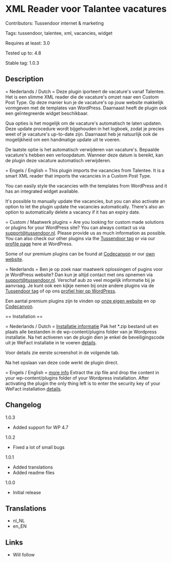 # XML Reader voor Talantee vacatures


Contributors: Tussendoor internet & marketing 

Tags: tussendoor, talentee, xml, vacancies, widget

Requires at least: 3.0

Tested up to: 4.8

Stable tag: 1.0.3



## Description
= Nederlands / Dutch =
Deze plugin iporteert de vacature's vanaf Talentee. Het is een slimme XML reader die de vacature's omzet naar een Custom Post Type. Op deze manier kun je de vacature's op jouw website makkelijk vormgeven met de templates van WordPress. Daarnaast heeft de plugin ook een geïntegreerde widget beschikbaar.

Qua opties is het mogelijk om de vacature's automatisch te laten updaten. Deze update procedure wordt bijgehouden in het logboek, zodat je precies weet of je vacature's up-to-date zijn. Daarnaast heb je natuurlijk ook de mogelijkheid om een handmatige update uit te voeren.

De laatste optie is het automatisch verwijderen van vacature's. Bepaalde vacature's hebben een verloopdatum. Wanneer deze datum is bereikt, kan de plugin deze vacature automatisch verwijderen.

= Engels / English =
This plugin imports the vacancies from Talentee. It is a smart XML reader that imports the vacancies in a Custom Post Type.

You can easily style the vacancies with the templates from WordPress and it has an integrated widget available.

It's possible to manually update the vacancies, but you can also activate an option to let the plugin update the vacancies automatically. There's also an option to automatically delete a vacancy if it has an expiry date.

= Custom / Maatwerk plugins =
Are you looking for custom made solutions or plugins for your WordPress site? You can always contact us via support@tussendoor.nl. Please provide us as much information as possible. You can also check our other plugins via the [Tussendoor tag](https://wordpress.org/plugins/tags/tussendoor) or via our [profile page](https://profiles.wordpress.org/tussendoor/) here at WordPress. 

Some of our premium plugins can be found at [Codecanyon](http://codecanyon.net/user/Tussendoor/portfolio) or our [own website](https://tussendoor.nl/wordpress-plugins/).

= Nederlands =
Ben je op zoek naar maatwerk oplossingen of pugins voor je WordPress website? Dan kun je altijd contact met ons opnemen via support@tussendoor.nl. Verschaf aub zo veel mogelijk  informatie bij je aanvraag. Je kunt ook een kijkje nemen bij onze andere plugins via de [Tussendoor tag](https://wordpress.org/plugins/tags/tussendoor) of op ons [profiel hier op WordPress](https://profiles.wordpress.org/tussendoor/).

Een aantal premium plugins zijn te vinden op [onze eigen website](https://tussendoor.nl/wordpress-plugins/) en op [Codecanyon](http://codecanyon.net/user/Tussendoor/portfolio).

== Installation ==

= Nederlands / Dutch =
[Installatie informatie](http://www.tussendoor.nl/wordpress-plugins/wefact-wordpress-plugin)
Pak het *.zip bestand uit en plaats alle bestanden in de wp-content/plugins folder van je Wordpress installatie. Na het activeren van de plugin dien je enkel de beveiligingscode uit je WeFact installatie in te voeren  [details](http://kennisbank.wefact.nl/wefact-hosting/api/verbinden-met-api).

Voor details zie eerste screenshot in de volgende tab. 

Na het opslaan van deze code werkt de plugin direct. 

= Engels / English =
[more info](http://www.tussendoor.nl/wordpress-plugins/wefact-wordpress-plugin)
Extract the zip file and drop the content in your wp-content/plugins folder of your Wordpress installation. After activating the plugin the only thing left is to enter the security key of your WeFact installation [details](http://kennisbank.wefact.nl/wefact-hosting/api/verbinden-met-api).

## Changelog

1.0.3

* Added support for WP 4.7

1.0.2

* Fixed a lot of small bugs

1.0.1

* Added translations
* Added readme files

1.0.0

* Initial release


## Translations

*   nl_NL 
*   en_EN


## Links
*    Will follow
